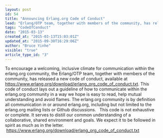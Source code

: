 ```yaml
---
layout: post
id: 54
title: "Announcing Erlang.org Code of Conduct"
lead: "Erlang/OTP team, together with members of the community, has released a new code of conduct, available at https://www.erlang.org/download/erlang_org_code_of_conduct.txt"
tags: "CodeOfConduct"
date: "2015-03-13"
created_at: "2015-03-13T15:03:01Z"
updated_at: "2015-09-30T16:29:06Z"
author: "Bruce Yinhe"
visible: "true"
article_type_id: "3"
---
```

 To encourage a welcoming, inclusive climate for communication within the erlang.org community, the Erlang/OTP team, together with members of the community, has released a new code of conduct, available at <https://www.erlang.org/download/erlang_org_code_of_conduct.txt>. This code of conduct lays out a guideline of how to communicate within the erlang.org community in a way we hope is easy to read, help mutual understanding and avoid flames. The erlang.org community is by definition all communication in or around erlang.org, including but not limited to the erlang.org mailing lists or Github discussions.   This code is not exhaustive or complete. It serves to distill our common understanding of a collaborative, shared environment and goals. We expect it to be followed in spirit as much as in the letter.  <https://www.erlang.org/download/erlang_org_code_of_conduct.txt>